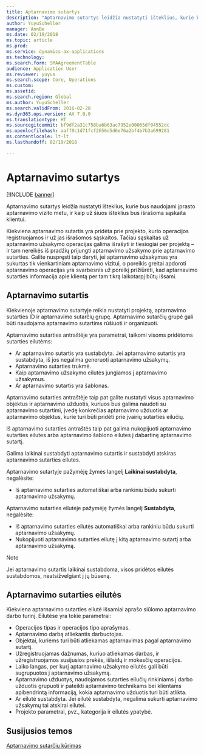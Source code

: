 ```yaml
---
title: Aptarnavimo sutartys
description: "Aptarnavimo sutartys leidžia nustatyti išteklius, kurie bus naudojami įprasto aptarnavimo vizito metu, ir kaip už šiuos išteklius bus išrašoma sąskaita klientui."
author: YuyuScheller
manager: AnnBe
ms.date: 02/19/2018
ms.topic: article
ms.prod: 
ms.service: dynamics-ax-applications
ms.technology: 
ms.search.form: SMAAgreementTable
audience: Application User
ms.reviewer: yuyus
ms.search.scope: Core, Operations
ms.custom: 
ms.assetid: 
ms.search.region: Global
ms.author: YuyuScheller
ms.search.validFrom: 2016-02-28
ms.dyn365.ops.version: AX 7.0.0
ms.translationtype: HT
ms.sourcegitcommit: bf9df2a31c758ba6b63ac7952e00065df04552dc
ms.openlocfilehash: aaff0c1d71fcf2656d5d6e76a2bf4b7b3a699281
ms.contentlocale: lt-lt
ms.lasthandoff: 02/19/2018

---
```


# <a name="service-agreements"></a>Aptarnavimo sutartys

[!INCLUDE [banner](../includes/banner.md)]

Aptarnavimo sutartys leidžia nustatyti išteklius, kurie bus naudojami įprasto aptarnavimo vizito metu, ir kaip už šiuos išteklius bus išrašoma sąskaita klientui.

Kiekviena aptarnavimo sutartis yra pridėta prie projekto, kurio operacijos registruojamos ir už jas išrašomos sąskaitos. Tačiau sąskaitas už aptarnavimo užsakymo operacijas galima išrašyti ir tiesiogiai per projektą – ir tam nereikės iš pradžių prijungti aptarnavimo užsakymo prie aptarnavimo sutarties. Galite nuspręsti taip daryti, jei aptarnavimo užsakymas yra sukurtas tik vienkartiniam aptarnavimo vizitui, o poreikis greitai apdoroti aptarnavimo operacijas yra svarbesnis už poreikį prižiūrėti, kad aptarnavimo sutarties informacija apie klientą per tam tikrą laikotarpį būtų išsami.

## <a name="service-agreement"></a>Aptarnavimo sutartis

Kiekvienoje aptarnavimo sutartyje reikia nustatyti projektą, aptarnavimo sutarties ID ir aptarnavimo sutarčių grupę. Aptarnavimo sutarčių grupė gali būti naudojama aptarnavimo sutartims rūšiuoti ir organizuoti.

Aptarnavimo sutarties antraštėje yra parametrai, taikomi visoms pridėtoms sutarties eilutėms:

-  Ar aptarnavimo sutartis yra sustabdyta. Jei aptarnavimo sutartis yra sustabdyta, iš jos negalima generuoti aptarnavimo užsakymų.
-  Aptarnavimo sutarties trukmė.
-  Kaip aptarnavimo užsakymo eilutės jungiamos į aptarnavimo užsakymus.
-  Ar aptarnavimo sutartis yra šablonas.

Aptarnavimo sutarties antraštėje taip pat galite nustatyti visus aptarnavimo objektus ir aptarnavimo užduotis, kuriuos bus galima naudoti su aptarnavimo sutartimi, įvedę konkrečias aptarnavimo užduotis ar aptarnavimo objektus, kurie turi būti pridėti prie įvairių sutarties eilučių.

Iš aptarnavimo sutarties antraštės taip pat galima nukopijuoti aptarnavimo sutarties eilutes arba aptarnavimo šablono eilutes į dabartinę aptarnavimo sutartį.

Galima laikinai sustabdyti aptarnavimo sutartis ir sustabdyti atskiras aptarnavimo sutarties eilutes.

Aptarnavimo sutartyje pažymėję žymės langelį **Laikinai sustabdyta**, negalėsite:

-    Iš aptarnavimo sutarties automatiškai arba rankiniu būdu sukurti aptarnavimo užsakymų.

Aptarnavimo sutarties eilutėje pažymėję žymės langelį **Sustabdyta**, negalėsite:

-    Iš aptarnavimo sutarties eilutės automatiškai arba rankiniu būdu sukurti aptarnavimo užsakymų.
-    Nukopijuoti aptarnavimo sutarties eilutę į kitą aptarnavimo sutartį arba aptarnavimo užsakymą.


> [!NOTE]
> Jei aptarnavimo sutartis laikinai sustabdoma, visos pridėtos eilutės sustabdomos, neatsižvelgiant į jų būseną.

## <a name="service-agreement-lines"></a>Aptarnavimo sutarties eilutės

Kiekviena aptarnavimo sutarties eilutė išsamiai aprašo siūlomo aptarnavimo darbo turinį. Eilutėse yra tokie parametrai:

-  Operacijos tipas ir operacijos tipo aprašymas.
-  Aptarnavimo darbą atliekantis darbuotojas.
-  Objektai, kuriems turi būti atliekamas aptarnavimas pagal aptarnavimo sutartį.
-  Užregistruojamas dažnumas, kuriuo atliekamas darbas, ir užregistruojamos susijusios prekės, išlaidų ir mokesčių operacijos.
-  Laiko langas, per kurį aptarnavimo užsakymo eilutės gali būti sugrupuotos į aptarnavimo užsakymą.
-  Aptarnavimo užduotys, naudojamos sutarties eilučių rinkiniams į darbo užduotis grupuoti ir pateikti aptarnavimo technikams bei klientams apibendrintą informaciją, kokia aptarnavimo užduotis turi būti atlikta.
-  Ar eilutė sustabdyta. Jei eilutė sustabdyta, negalima sukurti aptarnavimo užsakymų tai atskirai eilutei.
-  Projekto parametrai, pvz., kategorija ir eilutės ypatybė.

## <a name="related-topics"></a>Susijusios temos

[Aptarnavimo sutarčių kūrimas](create-service-agreements.md)

